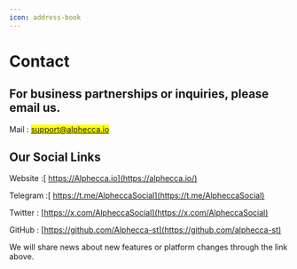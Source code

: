 ```yaml
---
icon: address-book
---
```


# Contact

## For business partnerships or inquiries, please email us.

Mail : <mark style="color:blue;">support@alphecca.io</mark>

## Our Social Links

Website :[ https://Alphecca.io](https://alphecca.io/)

Telegram :[ https://t.me/AlpheccaSocial](https://t.me/AlpheccaSocial)

Twitter : [https://x.com/AlpheccaSocial](https://x.com/AlpheccaSocial)

GitHub : [https://github.com/Alphecca-st](https://github.com/alphecca-st)

We will share news about new features or platform changes through the link above.
